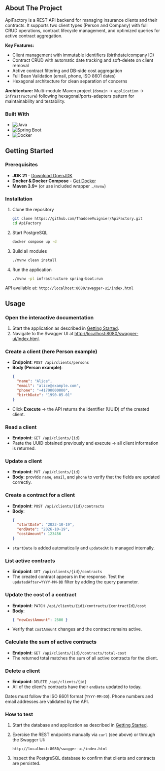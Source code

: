 ﻿
## About The Project

ApiFactory is a REST API backend for managing insurance clients and their contracts. It supports two client types (Person and Company) with full CRUD operations, contract lifecycle management, and optimized queries for active contract aggregation.

**Key Features:**
- Client management with immutable identifiers (birthdate/company ID)
- Contract CRUD with automatic date tracking and soft-delete on client removal
- Active contract filtering and DB-side cost aggregation
- Full Bean Validation (email, phone, ISO 8601 dates)
- Hexagonal architecture for clean separation of concerns

**Architecture:** Multi-module Maven project (`domain` → `application` → `infrastructure`) following hexagonal/ports-adapters pattern for maintainability and testability.


### Built With

- ![Java](https://img.shields.io/badge/Java-21-orange?logo=openjdk)
- ![Spring Boot](https://img.shields.io/badge/Spring%20Boot-3.1.6-green?logo=springboot)
- ![Docker](https://img.shields.io/badge/Docker-Compose-blue?logo=docker)


## Getting Started

### Prerequisites

- **JDK 21** - [Download OpenJDK](https://adoptium.net/)
- **Docker & Docker Compose** - [Get Docker](https://www.docker.com/get-started)
- **Maven 3.9+** (or use included wrapper `./mvnw`)


### Installation

1. Clone the repository
   ```bash
   git clone https://github.com/ThaddeeVuignier/ApiFactory.git
   cd ApiFactory
   ```

2. Start PostgreSQL
   ```bash
   docker compose up -d
   ```

3. Build all modules
   ```bash
   ./mvnw clean install
   ```

4. Run the application
   ```bash
   ./mvnw -pl infrastructure spring-boot:run
   ```

API available at: `http://localhost:8080/swagger-ui/index.html`

## Usage

### Open the interactive documentation

1. Start the application as described in [Getting Started](#getting-started).
2. Navigate to the Swagger UI at <http://localhost:8080/swagger-ui/index.html>.

### Create a client (here Person example)

- **Endpoint**: `POST /api/clients/persons`
- **Body (Person example)**:
  ```json
  {
    "name": "Alice",
    "email": "alice@example.com",
    "phone": "+41790000000",
    "birthDate": "1990-05-01"
  }
  ```
- Click **Execute** → the API returns the identifier (UUID) of the created client.

### Read a client

- **Endpoint**: `GET /api/clients/{id}`
- Paste the UUID obtained previously and execute → all client information is returned.

### Update a client

- **Endpoint**: `PUT /api/clients/{id}`
- **Body**: provide `name`, `email`, and `phone` to verify that the fields are updated correctly.

### Create a contract for a client

- **Endpoint**: `POST /api/clients/{id}/contracts`
- **Body**:
  ```json
  {
    "startDate": "2023-10-19",
    "endDate": "2026-10-19",
    "costAmount": 123456
  }
  ```
- `startDate` is added automatically and `updatedAt` is managed internally.

### List active contracts

- **Endpoint**: `GET /api/clients/{id}/contracts`
- The created contract appears in the response. Test the `updatedAfter=YYYY-MM-DD` filter by adding the query parameter.

### Update the cost of a contract

- **Endpoint**: `PATCH /api/clients/{id}/contracts/{contractId}/cost`
- **Body**:
  ```json
  { "newCostAmount": 2500 }
  ```
- Verify that `costAmount` changes and the contract remains active.

### Calculate the sum of active contracts

- **Endpoint**: `GET /api/clients/{id}/contracts/total-cost`
- The returned total matches the sum of all active contracts for the client.

### Delete a client

- **Endpoint**: `DELETE /api/clients/{id}`
- All of the client's contracts have their `endDate` updated to today.

Dates must follow the ISO 8601 format (`YYYY-MM-DD`). Phone numbers and email addresses are validated by the API.

### How to test

1. Start the database and application as described in [Getting Started](#getting-started).

2. Exercise the REST endpoints manually via `curl` (see above) or through the Swagger UI:
   ```
   http://localhost:8080/swagger-ui/index.html
   ```
3. Inspect the PostgreSQL database to confirm that clients and contracts are persisted.
